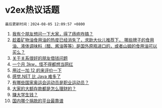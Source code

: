 # v2ex热议话题

`最后更新时间：2024-08-05 12:09:57 +0800`

1. [我有个朋友想问一下大家，得了痔疮咋搞？](https://www.v2ex.com/t/1062509)
1. [趁着矿物油食用油的热度已经消失了，求助大伙儿推荐下，
哪些牌子的食用油、液体调味料（醋、酱油等等）是国外原瓶进口的，或者山姆的食用油可以买么？](https://www.v2ex.com/t/1062503)
1. [关于关系很好的朋友借钱问题](https://www.v2ex.com/t/1062535)
1. [一个月 3kw，怪不得都想当网红](https://www.v2ex.com/t/1062458)
1. [用过一加 12 的来评价一下](https://www.v2ex.com/t/1062421)
1. [感觉.NET 比 Java 难多了](https://www.v2ex.com/t/1062446)
1. [有哪些国家奥运会运动员是职业运动员？](https://www.v2ex.com/t/1062514)
1. [大家的大额存款都是怎么理财的？](https://www.v2ex.com/t/1062396)
1. [赚大学生钱？](https://www.v2ex.com/t/1062493)
1. [国内哪个捐款的平台最靠谱](https://www.v2ex.com/t/1062525)

